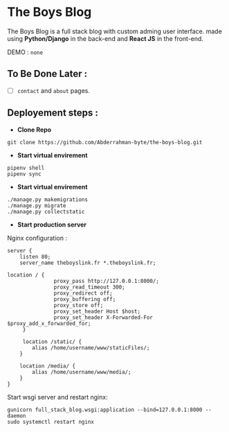 # The Boys Blog

The Boys Blog is a full stack blog with custom adming user interface.
made using **Python/Django** in the back-end and **React JS** in the front-end.

DEMO : ```none```

## To Be Done Later :

- [ ] ```contact``` and ```about``` pages.

## Deployement steps :

* **Clone Repo**

```shell
git clone https://github.com/Abderrahman-byte/the-boys-blog.git
```

* **Start virtual envirement**

```shell
pipenv shell
pipenv sync 
```

* **Start virtual envirement**

```shell
./manage.py makemigrations
./manage.py migrate
./manage.py collectstatic
```

* **Start production server**

Nginx configuration :
```nginx
server {
    listen 80;
    server_name theboyslink.fr *.theboyslink.fr;

location / {
               proxy_pass http://127.0.0.1:8000/;
               proxy_read_timeout 300;
               proxy_redirect off;
               proxy_buffering off;
               proxy_store off;
               proxy_set_header Host $host;
               proxy_set_header X-Forwarded-For $proxy_add_x_forwarded_for;
     }
 
     location /static/ {
        alias /home/username/www/staticFiles/;
    }

    location /media/ {
        alias /home/username/www/media/;
    }
}
```

Start wsgi server and restart nginx:
```shell
gunicorn full_stack_blog.wsgi:application --bind=127.0.0.1:8000 --daemon
sudo systemctl restart nginx
```